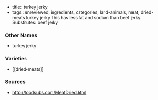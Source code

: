 - title:: turkey jerky
- tags:: unreviewed, ingredients, categories, land-animals, meat, dried-meats
turkey jerky This has less fat and sodium than beef jerky. Substitutes: beef jerky

### Other Names

* turkey jerky

### Varieties

* [[dried-meats]]

### Sources
* http://foodsubs.com/MeatDried.html
